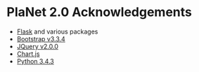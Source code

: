 # PlaNet 2.0 Acknowledgements

  * [Flask](http://flask.pocoo.org/) and various packages
  * [Bootstrap v3.3.4](http://getbootstrap.com/)
  * [JQuery v2.0.0](https://jquery.com/)
  * [Chart.js](http://www.chartjs.org/)
  * [Python 3.4.3](https://www.python.org/)